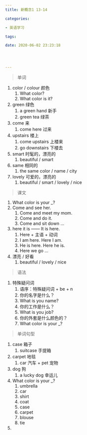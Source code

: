 ```yaml
---
title: 新概念1 13-14

categories: 

- 英语学习

tags: 

date: 2020-06-02 23:23:18




---
```


>单词

1. color / colour 颜色
   1. What color?
   2. What color is it?
2. green 绿色
   1. a green hand 新手
   2. green tea 绿茶
3. come 来
   1. come here 过来
4. upstairs 楼上
   1. come upstairs 上楼来
   2. go downstairs 下楼去
5. smart 时髦的，漂亮的
   1. beautiful / smart
6. same 相同的
   1. the same color / name / city
7. lovely 可爱的，漂亮的
   1. beautiful / smart / lovely / nice

> 课文

1. What color is your _?
2. Come and see her.
   1. Come and meet my mom.
   2. Come and do it.
   3. Come and sit down ...
3. here it is —— It is here.
   1. Here + 主语 + 动词
   2. I am here.  Here I am.
   3. He is here.  Here he is.
   4. Here we go ...
4. 漂亮 /  好看
   1. beautiful / lovely / nice

> 语法

1. 特殊疑问词
   1. 语序：特殊疑问词 + be + n
   2. 你的名字是什么？
   3. What is you name?
   4. 你的工作是什么？
   5. What is you job?
   6. 你的外套是什么颜色的？
   7. What color is your _?

> 单词句型

1. case 箱子
   1. suitcase 手提箱
2. carpet 地毯
   1. car 汽车 + pet 宠物
3. dog 狗
   1. a lucky dog 幸运儿
4. What color is your _?
   1. umbrella
   2. car
   3. shirt
   4. coat
   5. case 
   6. carpet
   7. blouse
   8. tie
5. 